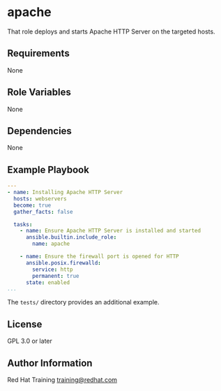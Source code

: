 apache
======

That role deploys and starts Apache HTTP Server on the targeted hosts.

Requirements
------------

None

Role Variables
--------------

None

Dependencies
------------

None

Example Playbook
----------------

```yaml
---
- name: Installing Apache HTTP Server
  hosts: webservers
  become: true
  gather_facts: false

  tasks:
    - name: Ensure Apache HTTP Server is installed and started
      ansible.builtin.include_role:
        name: apache

    - name: Ensure the firewall port is opened for HTTP
      ansible.posix.firewalld:
        service: http
        permanent: true
      state: enabled
...
```

The `tests/` directory provides an additional example.

License
-------

GPL 3.0 or later

Author Information
------------------

Red Hat Training <training@redhat.com>
